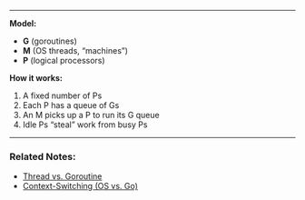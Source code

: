 
---

**Model:**
- **G** (goroutines)
- **M** (OS threads, “machines”)
- **P** (logical processors)

**How it works:**

1. A fixed number of Ps
2. Each P has a queue of Gs
3. An M picks up a P to run its G queue
4. Idle Ps “steal” work from busy Ps    

---
### Related Notes:
- [Thread vs. Goroutine](Thread%20vs.%20Goroutine.md)
- [Context-Switching (OS vs. Go)](Context-Switching%20(OS%20vs.%20Go).md)